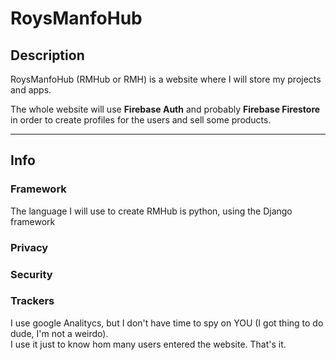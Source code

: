 # RoysManfoHub

<!-- RMHub Img -->

## Description
<!--
/* 
*   _______    ___  ___
*   |      \  |   \/   |
*   |  |___/  |        |
*   |  |  \   |  |\/|  |
*   |__|\__\  |__|  |__|
*
*/-->

RoysManfoHub (RMHub or RMH) is a website where I will store my projects and apps.  
  
The whole website will use __Firebase Auth__ and probably __Firebase Firestore__ in order to create profiles for the users and sell some products.  
___

## Info


### Framework
The language I will use to create RMHub is python, using the Django framework
<!-- More info about how is it built -->

### Privacy
<!-- I don't want any user data to be leaked -->

### Security
<!-- The site is protected by google -->

### Trackers
I use google Analitycs, but I don't have time to spy on YOU (I got thing to do dude, I'm not a weirdo).  
I use it just to know hom many users entered the website. That's it.  
<!-- Only for analytical reasons -->
